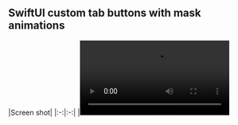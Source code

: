 ## SwiftUI custom tab buttons with mask animations
|Screen shot|
|:-:|:-:|
|<video src="https://giphy.com/gifs/swift-swiftui-xcode-63cuWQovMD0x01QiSL
">|<video src="https://github.com/boardguy1024/SwiftUI_TabButtonsWithMaskAnimation/assets/13864469/ca3aac24-77ba-4e93-949d-cb93c6c91115">|

